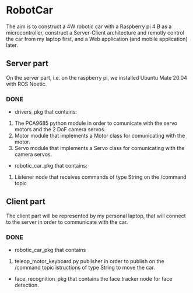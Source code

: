 # RobotCar

The aim is to construct a 4W robotic car with a Raspberry pi 4 B as a microcontroller, construct a Server-Client architecture and remotly control the car from my laptop first, and a Web application (and mobile application) later. 

## Server part
On the server part, i.e. on the raspberry pi, we installed Ubuntu Mate 20.04 with ROS Noetic.

### DONE
- drivers_pkg that contains:
1. The PCA9685 python module in order to comunicate with the servo motors and the 2 DoF camera servos.
2. Motor module that implements a Motor class for comunicating with the motor.
3. Servo module that implements a Servo class for comunicating with the camera servos.

- robotic_car_pkg that contains:
1. Listener node that receives commands of type String on the /command topic

## Client part
The client part will be represented by my personal laptop, that will connect to the server in order to communicate with the car.

### DONE
- robotic_car_pkg that contains
1. teleop_motor_keyboard.py publisher in order to publish on the /command topic istructions of type String to move the car.

- face_recognition_pkg that contains the face tracker node for face detection.
